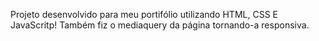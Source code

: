 Projeto desenvolvido para meu portifólio utilizando HTML, CSS E JavaScritp! 
Também fiz o mediaquery da página tornando-a responsiva.